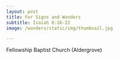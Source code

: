 ```yaml
---
layout: post
title: For Signs and Wonders
subtitle: Isaiah 8:16-22
image: /wonders/static/img/thumbnail.jpg

---
```


Fellowship Baptist Church (Aldergrove)
